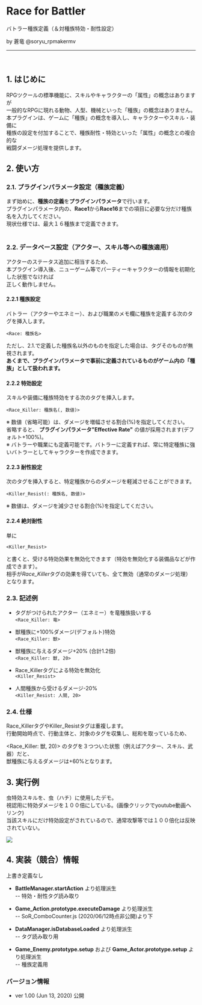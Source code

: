 # Race for Battler
バトラー種族定義（＆対種族特効・耐性設定）

by 蒼竜 @soryu_rpmakermv

-------------------------------------------------

<br>

## 1. はじめに
RPGツクールの標準機能に、スキルやキャラクターの「属性」の概念はありますが<br>
一般的なRPGに現れる動物、人型、機械といった「種族」の概念はありません。<br>
本プラグインは、ゲームに「種族」の概念を導入し、キャラクターやスキル・装備に<br>
種族の設定を付加することで、種族耐性・特効といった「属性」の概念との複合的な<br>
戦闘ダメージ処理を提供します。<br>



## 2. 使い方
### 2.1. プラグインパラメータ設定（種族定義）

まず始めに、**種族の定義**を**プラグインパラメータ**で行います。<br>
プラグインパラメータ内の、**Race1**から**Race16**までの項目に必要な分だけ種族名を入力してください。<br>
現状仕様では、最大１６種族まで定義できます。<br><br>






### 2.2. データベース設定（アクター、スキル等への種族適用）
アクターのステータス追加に相当するため、<br>
本プラグイン導入後、ニューゲーム等でパーティーキャラクターの情報を初期化した状態でなければ<br>
正しく動作しません。

#### 2.2.1 種族設定

バトラー（アクターやエネミー）、および職業のメモ欄に種族を定義する次のタグを挿入します。
 
 ```<Race: 種族名>```<br>
 
 ただし、2.1.で定義した種族名以外のものを指定した場合は、タグそのものが無視されます。<br>
 **あくまで、プラグインパラメータで事前に定義されているものがゲーム内の「種族」として扱われます。**
 
#### 2.2.2 特効設定


スキルや装備に種族特効をする次のタグを挿入します。

```<Race_Killer: 種族名(, 数値)>```<br>
 
※ 数値（省略可能）は、ダメージを増幅させる割合(%)を指定してください。<br>
   省略すると、 **プラグインパラメータ"Effective Rate"** の値が採用されます(デフォルト+100%)。<br>
※ バトラーや職業にも定義可能です。バトラーに定義すれば、常に特定種族に強いバトラーとしてキャラクターを作成できます。<br>

#### 2.2.3 耐性設定

次のタグを挿入すると、特定種族からのダメージを軽減させることができます。<br>

```<Killer_Resist(: 種族名, 数値)>```<br>

※ 数値は、ダメージを減少させる割合(%)を指定してください。<br>

#### 2.2.4 絶対耐性
単に

```<Killer_Resist>```

と書くと、受ける特効効果を無効化できます（特効を無効化する装備品などが作成できます）。<br>
相手が*Race_Killer*タグの効果を得ていても、全て無効（通常のダメージ処理）となります。


### 2.3. 記述例
- タグがつけられたアクター（エネミー）を竜種族扱いする<br>
```<Race_Killer: 竜>```<br>

- 獣種族に+100%ダメージ(デフォルト)特効<br>
```<Race_Killer: 獣>```<br>

- 獣種族に与えるダメージ+20% (合計1.2倍)<br>
```<Race_Killer: 獣, 20>```<br>


- Race_Killerタグによる特効を無効化<br>
```<Killer_Resist>```

- 人間種族から受けるダメージ-20%<br>
```<Killer_Resist: 人間, 20>```


### 2.4. 仕様

Race_KillerタグやKiller_Resistタグは重複します。<br>
行動開始時点で、行動主体と、対象のタグを収集し、総和を取っているため、<br>

<Race_Killer: 獣, 20)> のタグを３つついた状態（例えばアクター、スキル、武器）だと、<br>
獣種族に与えるダメージは+60%となります。

## 3. 実行例
虫特効スキルを、虫（ハチ）に使用したデモ。<br>
視認用に特効ダメージを１００倍にしている。(画像クリックでyoutube動画へリンク)<br>
当該スキルにだけ特効設定がされているので、通常攻撃等では１００倍化は反映されていない。<br>

[![](https://img.youtube.com/vi/puD0-RcSO3Q/0.jpg)](https://www.youtube.com/watch?v=puD0-RcSO3Q)


## 4. 実装（競合）情報<br>
上書き定義なし<br>

- **BattleManager.startAction** より処理派生<br>
-- 特効・耐性タグ読み取り<br>

- **Game_Action.prototype.executeDamage** より処理派生<br>
-- SoR_ComboCounter.js (2020/06/12時点非公開)より下<br>

- **DataManager.isDatabaseLoaded**  より処理派生<br>
-- タグ読み取り用<br>

- **Game_Enemy.prototype.setup** および **Game_Actor.prototype.setup** より処理派生<br>
-- 種族定義用<br>


### バージョン情報
 - ver 1.00  (Jun 13, 2020)   公開
